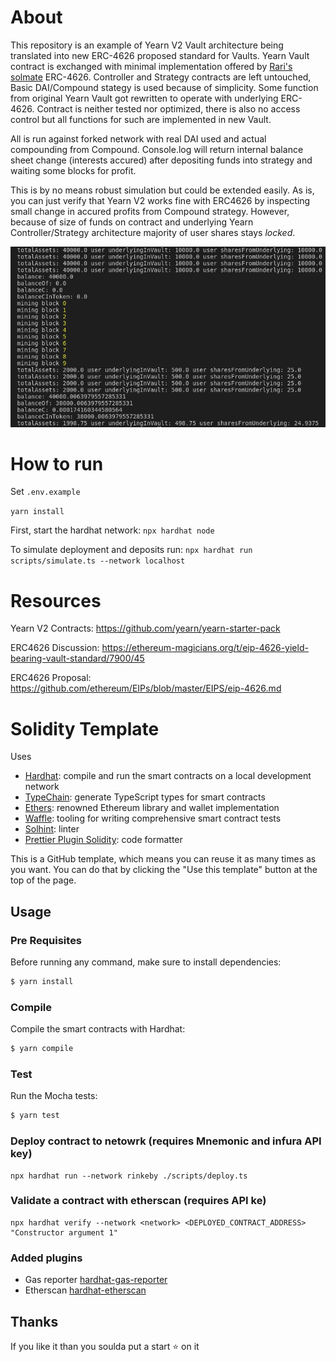 # About

This repository is an example of Yearn V2 Vault architecture being translated into new ERC-4626 proposed standard for Vaults. Yearn Vault contract is exchanged with minimal implementation offered by [Rari's solmate](https://github.com/Rari-Capital/solmate) ERC-4626. Controller and Strategy contracts are left untouched, Basic DAI/Compound stategy is used because of simplicity. Some function from original Yearn Vault got rewritten to operate with underlying ERC-4626. Contract is neither tested nor optimized, there is also no access control but all functions for such are implemented in new Vault.

All is run against forked network with real DAI used and actual compounding from Compound. Console.log will return internal balance sheet change (interests accured) after depositing funds into strategy and waiting some blocks for profit.

This is by no means robust simulation but could be extended easily. As is, you can just verify that Yearn V2 works fine with ERC4626 by inspecting small change in accured profits from Compound strategy. However, because of size of funds on contract and underlying Yearn Controller/Strategy architecture majority of user shares stays *locked*.

![Vault Balanace Sheet Change](sim.png)

# How to run

Set `.env.example`

`yarn install`

First, start the hardhat network: `npx hardhat node`

To simulate deployment and deposits run: `npx hardhat run scripts/simulate.ts --network localhost`

# Resources

Yearn V2 Contracts: https://github.com/yearn/yearn-starter-pack

ERC4626 Discussion: https://ethereum-magicians.org/t/eip-4626-yield-bearing-vault-standard/7900/45

ERC4626 Proposal: https://github.com/ethereum/EIPs/blob/master/EIPS/eip-4626.md

# Solidity Template

Uses

- [Hardhat](https://github.com/nomiclabs/hardhat): compile and run the smart contracts on a local development network
- [TypeChain](https://github.com/ethereum-ts/TypeChain): generate TypeScript types for smart contracts
- [Ethers](https://github.com/ethers-io/ethers.js/): renowned Ethereum library and wallet implementation
- [Waffle](https://github.com/EthWorks/Waffle): tooling for writing comprehensive smart contract tests
- [Solhint](https://github.com/protofire/solhint): linter
- [Prettier Plugin Solidity](https://github.com/prettier-solidity/prettier-plugin-solidity): code formatter

This is a GitHub template, which means you can reuse it as many times as you want. You can do that by clicking the "Use this
template" button at the top of the page.

## Usage

### Pre Requisites

Before running any command, make sure to install dependencies:

```sh
$ yarn install
```

### Compile

Compile the smart contracts with Hardhat:

```sh
$ yarn compile
```

### Test

Run the Mocha tests:

```sh
$ yarn test
```

### Deploy contract to netowrk (requires Mnemonic and infura API key)

```
npx hardhat run --network rinkeby ./scripts/deploy.ts
```

### Validate a contract with etherscan (requires API ke)

```
npx hardhat verify --network <network> <DEPLOYED_CONTRACT_ADDRESS> "Constructor argument 1"
```

### Added plugins

- Gas reporter [hardhat-gas-reporter](https://hardhat.org/plugins/hardhat-gas-reporter.html)
- Etherscan [hardhat-etherscan](https://hardhat.org/plugins/nomiclabs-hardhat-etherscan.html)

## Thanks

If you like it than you soulda put a start ⭐ on it 
